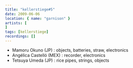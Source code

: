 ```yaml
---
title: "kellerstiege#5"
date: 2009-06-06
location: { name: "garnison" }
artists: [
]
tags: [kellerstiege]
recordings: []
---
```

- Mamoru Okuno (JP) : objects, batteries, straw, electronics
- Angélica Castelló (MEX) : recorder, electronics
- Tetsuya Umeda (JP) : rice pipes, strings, objects 
